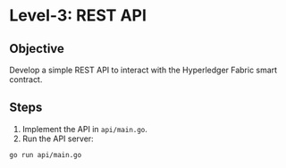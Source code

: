 # Level-3: REST API

## Objective
Develop a simple REST API to interact with the Hyperledger Fabric smart contract.

## Steps
1. Implement the API in `api/main.go`.
2. Run the API server:
```bash
go run api/main.go
